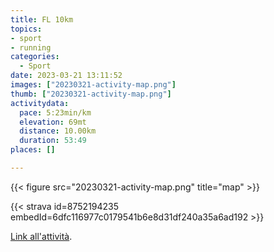 ```yaml
---
title: FL 10km
topics:
- sport
- running
categories:
  - Sport
date: 2023-03-21 13:11:52
images: ["20230321-activity-map.png"]
thumb: ["20230321-activity-map.png"]
activitydata:
  pace: 5:23min/km
  elevation: 69mt
  distance: 10.00km
  duration: 53:49
places: []

---
```






{{< figure src="20230321-activity-map.png" title="map" >}}


{{< strava id=8752194235 embedId=6dfc116977c0179541b6e8d31df240a35a6ad192 >}}

[Link all'attività](https://strava.com/activities/8752194235).
